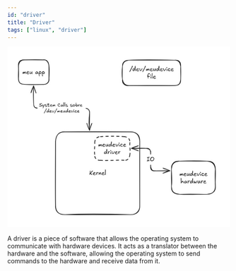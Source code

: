 ```yaml
---
id: "driver"
title: "Driver"
tags: ["linux", "driver"]
---
```


![alt text](image-1.png)

A driver is a piece of software that allows the operating system to communicate with hardware devices. It acts as a translator between the hardware and the software, allowing the operating system to send commands to the hardware and receive data from it.